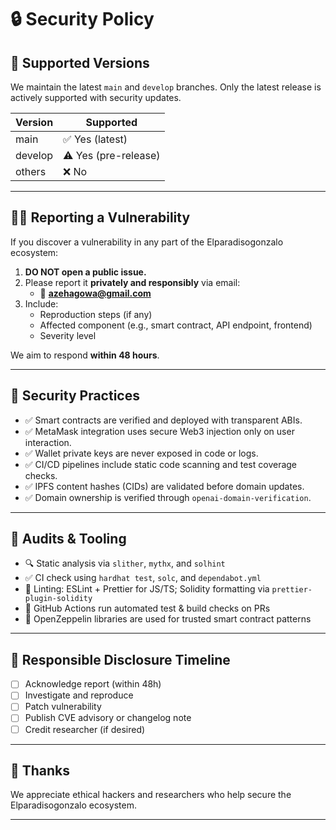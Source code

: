 # 🔒 Security Policy

## 📌 Supported Versions

We maintain the latest `main` and `develop` branches. Only the latest release is actively supported with security updates.

| Version | Supported          |
|---------|--------------------|
| main    | ✅ Yes (latest)     |
| develop | ⚠️ Yes (pre-release)|
| others  | ❌ No               |

---

## 🧑‍💻 Reporting a Vulnerability

If you discover a vulnerability in any part of the Elparadisogonzalo ecosystem:

1. **DO NOT open a public issue.**
2. Please report it **privately and responsibly** via email:
   - 📧 **azehagowa@gmail.com**
3. Include:
   - Reproduction steps (if any)
   - Affected component (e.g., smart contract, API endpoint, frontend)
   - Severity level

We aim to respond **within 48 hours**.

---

## 🔐 Security Practices

- ✅ Smart contracts are verified and deployed with transparent ABIs.
- ✅ MetaMask integration uses secure Web3 injection only on user interaction.
- ✅ Wallet private keys are never exposed in code or logs.
- ✅ CI/CD pipelines include static code scanning and test coverage checks.
- ✅ IPFS content hashes (CIDs) are validated before domain updates.
- ✅ Domain ownership is verified through `openai-domain-verification`.

---

## 🧪 Audits & Tooling

- 🔍 Static analysis via `slither`, `mythx`, and `solhint`
- ✅ CI check using `hardhat test`, `solc`, and `dependabot.yml`
- 🧰 Linting: ESLint + Prettier for JS/TS; Solidity formatting via `prettier-plugin-solidity`
- 🧪 GitHub Actions run automated test & build checks on PRs
- 🔐 OpenZeppelin libraries are used for trusted smart contract patterns

---

## 🔄 Responsible Disclosure Timeline

- [ ] Acknowledge report (within 48h)
- [ ] Investigate and reproduce
- [ ] Patch vulnerability
- [ ] Publish CVE advisory or changelog note
- [ ] Credit researcher (if desired)

---

## 🙏 Thanks

We appreciate ethical hackers and researchers who help secure the Elparadisogonzalo ecosystem.

---
